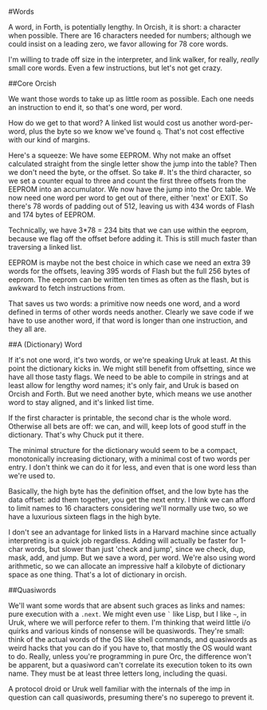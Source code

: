 #Words

A word, in Forth, is potentially lengthy. In Orcish, it is short: a character when possible. There are 16 characters needed for numbers;
although we could insist on a leading zero, we favor allowing for 78 core words. 

I'm willing to trade off size in the interpreter, and link walker, for really, *really* small core words. Even a few instructions, but let's not get crazy.

##Core Orcish

We want those words to take up as little room as possible. Each one needs an instruction to end it, so that's one word, per word. 

How do we get to that word? A linked list would cost us another word-per-word, plus the byte so we know we've found `q`. That's not cost effective with our kind of margins.

Here's a squeeze: We have some EEPROM. Why not make an offset calculated straight from the single letter show the jump into the table? Then we don't need the byte, or the offset. So take #. It's the third character, so we set a counter equal to three and count the first three offsets from the EEPROM into an accumulator. We now have the jump into the Orc table. We now need one word per word to get out of there, either 'next' or EXIT. So there's 78 words of padding out of 512, leaving us with 434 words of Flash and 174 bytes of EEPROM. 

Technically, we have 3*78 = 234 bits that we can use within the eeprom, because we flag off the offset before adding it. This is still much faster than traversing a linked list. 

EEPROM is maybe not the best choice in which case we need an extra 39 words for the offsets, leaving 395 words of Flash but the full 256 bytes of eeprom. The eeprom can be written ten times as often as the flash, but is awkward to fetch instructions from. 

That saves us two words: a primitive now needs one word, and a word defined in terms of other words needs another. Clearly we save code if we have to use another word, if that word is longer than one instruction, and they all are. 

##A (Dictionary) Word

If it's not one word, it's two words, or we're speaking Uruk at least. At this point the dictionary kicks in. We might still benefit from offsetting, since we have all those tasty flags. We need to be able to compile in strings and at least allow for lengthy word names; it's only fair, and Uruk is based on Orcish and Forth. But we need another byte, which means we use another word to stay aligned, and it's linked list time. 

If the first character is printable, the second char is the whole word. Otherwise all bets are off: we can, and will, keep lots of good stuff in the dictionary. That's why Chuck put it there. 

The minimal structure for the dictionary would seem to be a compact, monotonically increasing dictionary, with a minimal cost of two words per entry. I don't think we can do it for less, and even that is one word less than we're used to. 

Basically, the high byte has the definition offset, and the low byte has the data offset: add them together, you get the next entry. I think we can afford to limit names to 16 characters considering we'll normally use two, so we have a luxurious sixteen flags in the high byte. 

I don't see an advantage for linked lists in a Harvard machine since actually interpreting is a quick job regardless. Adding will actually be faster for 1-char words, but slower than just 'check and jump', since we check, dup, mask, add, and jump. But we save a word, per word. We're also using word arithmetic, so we can allocate an impressive half a kilobyte of dictionary space as one thing. That's a lot of dictionary in orcish. 


##Quasiwords

We'll want some words that are absent such graces as links and names: pure execution with a `.next`. We might even use `` ` `` like Lisp, but I like `~`, in Uruk, where we will perforce refer to them. I'm thinking that weird little i/o quirks and various kinds of nonsense will be quasiwords. They're small: think of the actual words of the OS like shell commands, and quasiwords as weird hacks that you can do if you have to, that mostly the OS would want to do. Really, unless you're programming in pure Orc, the difference won't be apparent, but a quasiword can't correlate its execution token to its own name. They must be at least three letters long, including the quasi. 

A protocol droid or Uruk well familiar with the internals of the imp in question can call quasiwords, presuming there's no superego to prevent it. 

